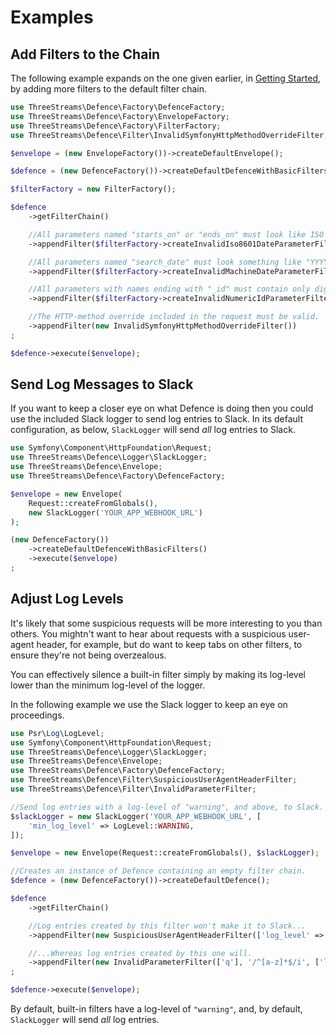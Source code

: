 # Examples

## Add Filters to the Chain

The following example expands on the one given earlier, in [Getting Started](getting-started.md), by adding more filters to the default filter chain.

```php
use ThreeStreams\Defence\Factory\DefenceFactory;
use ThreeStreams\Defence\Factory\EnvelopeFactory;
use ThreeStreams\Defence\Factory\FilterFactory;
use ThreeStreams\Defence\Filter\InvalidSymfonyHttpMethodOverrideFilter;

$envelope = (new EnvelopeFactory())->createDefaultEnvelope();

$defence = (new DefenceFactory())->createDefaultDefenceWithBasicFilters();

$filterFactory = new FilterFactory();

$defence
    ->getFilterChain()

    //All parameters named "starts_on" or "ends_on" must look like ISO 8601 dates or be blank.
    ->appendFilter($filterFactory->createInvalidIso8601DateParameterFilter(['starts_on', 'ends_on']))

    //All parameters named "search_date" must look something like "YYYY-MM-DD" or "DD-MM-YYYY", or be blank.
    ->appendFilter($filterFactory->createInvalidMachineDateParameterFilter(['search_date']))

    //All parameters with names ending with "_id" must contain only digits or be blank.
    ->appendFilter($filterFactory->createInvalidNumericIdParameterFilter('/_id$/'))

    //The HTTP-method override included in the request must be valid.
    ->appendFilter(new InvalidSymfonyHttpMethodOverrideFilter())
;

$defence->execute($envelope);
```

## Send Log Messages to Slack

If you want to keep a closer eye on what Defence is doing then you could use the included Slack logger to send log entries to Slack.  In its default configuration, as below, `SlackLogger` will send _all_ log entries to Slack.

```php
use Symfony\Component\HttpFoundation\Request;
use ThreeStreams\Defence\Logger\SlackLogger;
use ThreeStreams\Defence\Envelope;
use ThreeStreams\Defence\Factory\DefenceFactory;

$envelope = new Envelope(
    Request::createFromGlobals(),
    new SlackLogger('YOUR_APP_WEBHOOK_URL')
);

(new DefenceFactory())
    ->createDefaultDefenceWithBasicFilters()
    ->execute($envelope)
;
```

## Adjust Log Levels

It's likely that some suspicious requests will be more interesting to you than others.  You mightn't want to hear about requests with a suspicious user-agent header, for example, but do want to keep tabs on other filters, to ensure they're not being overzealous.

You can effectively silence a built-in filter simply by making its log-level lower than the minimum log-level of the logger.

In the following example we use the Slack logger to keep an eye on proceedings.

```php
use Psr\Log\LogLevel;
use Symfony\Component\HttpFoundation\Request;
use ThreeStreams\Defence\Logger\SlackLogger;
use ThreeStreams\Defence\Envelope;
use ThreeStreams\Defence\Factory\DefenceFactory;
use ThreeStreams\Defence\Filter\SuspiciousUserAgentHeaderFilter;
use ThreeStreams\Defence\Filter\InvalidParameterFilter;

//Send log entries with a log-level of "warning", and above, to Slack.
$slackLogger = new SlackLogger('YOUR_APP_WEBHOOK_URL', [
    'min_log_level' => LogLevel::WARNING,
]);

$envelope = new Envelope(Request::createFromGlobals(), $slackLogger);

//Creates an instance of Defence containing an empty filter chain.
$defence = (new DefenceFactory())->createDefaultDefence();

$defence
    ->getFilterChain()

    //Log entries created by this filter won't make it to Slack...
    ->appendFilter(new SuspiciousUserAgentHeaderFilter(['log_level' => LogLevel::NOTICE]))

    //...Whereas log entries created by this one will.
    ->appendFilter(new InvalidParameterFilter(['q'], '/^[a-z]*$/i', ['log_level' => LogLevel::WARNING]))
;

$defence->execute($envelope);
```

By default, built-in filters have a log-level of `"warning"`, and, by default, `SlackLogger` will send _all_ log entries.
